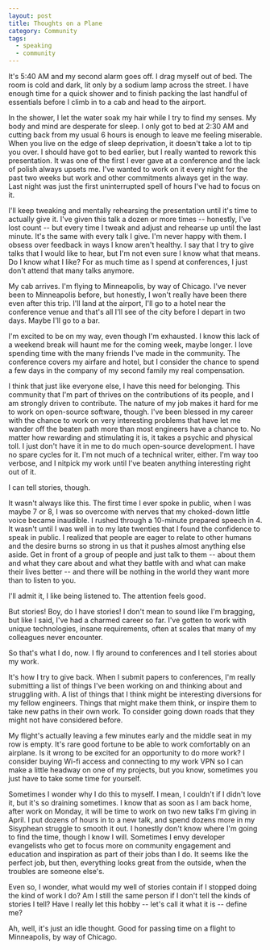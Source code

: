 ```yaml
---
layout: post
title: Thoughts on a Plane
category: Community
tags:
  - speaking
  - community
---
```


It's 5:40 AM and my second alarm goes off. I drag myself out of bed. The room is cold and dark, lit only by a sodium lamp across the street. I have enough time for a quick shower and to finish packing the last handful of essentials before I climb in to a cab and head to the airport.

In the shower, I let the water soak my hair while I try to find my senses. My body and mind are desperate for sleep. I only got to bed at 2:30 AM and cutting back from my usual 6 hours is enough to leave me feeling miserable. When you live on the edge of sleep deprivation, it doesn't take a lot to tip you over. I should have got to bed earlier, but I really wanted to rework this presentation. It was one of the first I ever gave at a conference and the lack of polish always upsets me. I've wanted to work on it every night for the past two weeks but work and other commitments always get in the way. Last night was just the first uninterrupted spell of hours I've had to focus on it. 

I'll keep tweaking and mentally rehearsing the presentation until it's time to actually give it. I've given this talk a dozen or more times -- honestly, I've lost count -- but every time I tweak and adjust and rehearse up until the last minute. It's the same with every talk I give. I'm never happy with them. I obsess over feedback in ways I know aren't healthy. I say that I try to give talks that I would like to hear, but I'm not even sure I know what that means. Do I know what I like? For as much time as I spend at conferences, I just don't attend that many talks anymore.

My cab arrives. I'm flying to Minneapolis, by way of Chicago. I've never been to Minneapolis before, but honestly, I won't really have been there even after this trip. I'll land at the airport, I'll go to a hotel near the conference venue and that's all I'll see of the city before I depart in two days. Maybe I'll go to a bar.

I'm excited to be on my way, even though I'm exhausted.  I know this lack of a weekend break will haunt me for the coming week, maybe longer. I love spending time with the many friends I've made in the community. The conference covers my airfare and hotel, but I consider the chance to spend a few days in the company of my second family my real compensation.

I think that just like everyone else, I have this need for belonging. This community that I'm part of thrives on the contributions of its people, and I am strongly driven to contribute. The nature of my job makes it hard for me to work on open-source software, though. I've been blessed in my career with the chance to work on very interesting problems that have let me wander off the beaten path more than most engineers have a chance to. No matter how rewarding and stimulating it is, it takes a psychic and physical toll. I just don't have it in me to do much open-source development. I have no spare cycles for it. I'm not much of a technical writer, either. I'm way too verbose, and I nitpick my work until I've beaten anything interesting right out of it.

I can tell stories, though. 

It wasn't always like this. The first time I ever spoke in public, when I was maybe 7 or 8, I was so overcome with nerves that my choked-down little voice became inaudible. I rushed through a 10-minute prepared speech in 4. It wasn't until I was well in to my late twenties that I found the confidence to speak in public. I realized that people are eager to relate to other humans and the desire burns so strong in us that it pushes almost anything else aside. Get in front of a group of people and just talk to them -- about them and what they care about and what they battle with and what can make their lives better -- and there will be nothing in the world they want more than to listen to you. 

I'll admit it, I like being listened to. The attention feels good. 

But stories! Boy, do I have stories! I don't mean to sound like I'm bragging, but like I said, I've had a charmed career so far. I've gotten to work with unique technologies, insane requirements, often at scales that many of my colleagues never encounter. 

So that's what I do, now. I fly around to conferences and I tell stories about my work. 

It's how I try to give back. When I submit papers to conferences, I'm really submitting a list of things I've been working on and thinking about and struggling with. A list of things that I think might be interesting diversions for my fellow engineers. Things that might make them think, or inspire them to take new paths in their own work. To consider going down roads that they might not have considered before.

My flight's actually leaving a few minutes early and the middle seat in my row is empty. It's rare good fortune to be able to work comfortably on an airplane. Is it wrong to be excited for an opportunity to do more work? I consider buying Wi-fi access and connecting to my work VPN so I can make a little headway on one of my projects, but you know, sometimes you just have to take some time for yourself. 

Sometimes I wonder why I do this to myself. I mean, I couldn't if I didn't love it, but it's so draining sometimes. I know that as soon as I am back home, after work on Monday, it will be time to work on two new talks I'm giving in April. I put dozens of hours in to a new talk, and spend dozens more in my Sisyphean struggle to smooth it out. I honestly don't know where I'm going to find the time, though I know I will. Sometimes I envy developer evangelists who get to focus more on community engagement and education and inspiration as part of their jobs than I do. It seems like the perfect job, but then, everything looks great from the outside, when the troubles are someone else's. 

Even so, I wonder, what would my well of stories contain if I stopped doing the kind of work I do? Am I still the same person if I don't tell the kinds of stories I tell? Have I really let this hobby -- let's call it what it is -- define me?

Ah, well, it's just an idle thought. Good for passing time on a flight to Minneapolis, by way of Chicago.